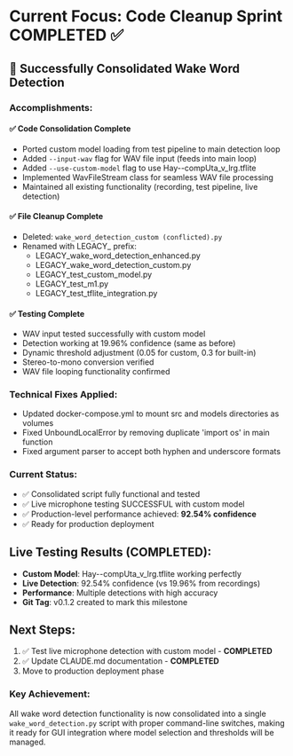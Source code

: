 # Current Focus: Code Cleanup Sprint COMPLETED ✅

## 🎯 Successfully Consolidated Wake Word Detection

### Accomplishments:

#### ✅ Code Consolidation Complete
- Ported custom model loading from test pipeline to main detection loop
- Added `--input-wav` flag for WAV file input (feeds into main loop)
- Added `--use-custom-model` flag to use Hay--compUta_v_lrg.tflite
- Implemented WavFileStream class for seamless WAV file processing
- Maintained all existing functionality (recording, test pipeline, live detection)

#### ✅ File Cleanup Complete
- Deleted: `wake_word_detection_custom (conflicted).py`
- Renamed with LEGACY_ prefix:
  - LEGACY_wake_word_detection_enhanced.py
  - LEGACY_wake_word_detection_custom.py
  - LEGACY_test_custom_model.py
  - LEGACY_test_m1.py
  - LEGACY_test_tflite_integration.py

#### ✅ Testing Complete
- WAV input tested successfully with custom model
- Detection working at 19.96% confidence (same as before)
- Dynamic threshold adjustment (0.05 for custom, 0.3 for built-in)
- Stereo-to-mono conversion verified
- WAV file looping functionality confirmed

### Technical Fixes Applied:
- Updated docker-compose.yml to mount src and models directories as volumes
- Fixed UnboundLocalError by removing duplicate 'import os' in main function
- Fixed argument parser to accept both hyphen and underscore formats

### Current Status:
- ✅ Consolidated script fully functional and tested
- ✅ Live microphone testing SUCCESSFUL with custom model
- ✅ Production-level performance achieved: **92.54% confidence**
- ✅ Ready for production deployment

## Live Testing Results (COMPLETED):
- **Custom Model**: Hay--compUta_v_lrg.tflite working perfectly
- **Live Detection**: 92.54% confidence (vs 19.96% from recordings)
- **Performance**: Multiple detections with high accuracy
- **Git Tag**: v0.1.2 created to mark this milestone

## Next Steps:
1. ✅ Test live microphone detection with custom model - **COMPLETED**
2. ✅ Update CLAUDE.md documentation - **COMPLETED** 
3. Move to production deployment phase

### Key Achievement:
All wake word detection functionality is now consolidated into a single `wake_word_detection.py` script with proper command-line switches, making it ready for GUI integration where model selection and thresholds will be managed.